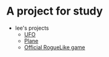 # A project for study

* lee's projects
	* [UFO](https://github.com/triple-dog-team/unity-study/tree/master/lee/UFO2DTutorial)
	* [Plane](https://github.com/triple-dog-team/unity-study/tree/master/lee/Plane)
	* [Official RogueLike game](https://github.com/triple-dog-team/unity-study/tree/master/lee/RogueLike)